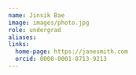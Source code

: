 ```yaml
---
name: Jinsik Bae
image: images/photo.jpg
role: undergrad
aliases:
links:
  home-page: https://janesmith.com
  orcid: 0000-0001-8713-9213
---
```

